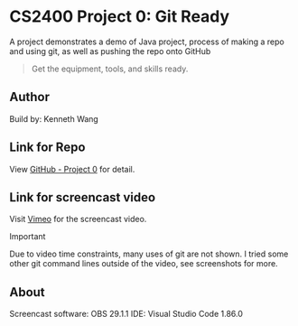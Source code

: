 # CS2400 Project 0: Git Ready
A project demonstrates a demo of Java project, process of making a repo and using git, as well as pushing the repo onto GitHub

> Get the equipment, tools, and skills ready.

## Author
Build by: Kenneth Wang

## Link for Repo
View [GitHub - Project 0](https://github.com/kennethtl0522/cs2400P0) for detail.
  

## Link for screencast video
Visit [Vimeo](https://vimeo.com/909956414?share=copy) for the screencast video.
> [!important] 
> Due to video time constraints, many uses of git are not shown. I tried some other git command lines outside of the video, see screenshots for more.

 
## About
Screencast software: OBS 29.1.1
IDE: Visual Studio Code 1.86.0
